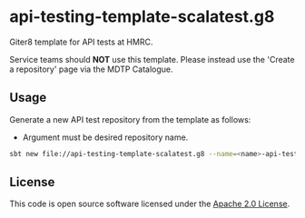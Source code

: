 # api-testing-template-scalatest.g8

Giter8 template for API tests at HMRC.

Service teams should  **NOT** use this template. Please instead use the 'Create a repository' page via the MDTP Catalogue.

## Usage

Generate a new API test repository from the template as follows:

* Argument <name> must be desired repository name.

```bash
sbt new file://api-testing-template-scalatest.g8 --name=<name>-api-tests
```

## License

This code is open source software licensed under the [Apache 2.0 License]("http://www.apache.org/licenses/LICENSE-2.0.html").
